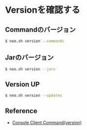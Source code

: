 # Versionを確認する

## Commandのバージョン

```bash
$ neo.sh version --commands
```
## Jarのバージョン

```bash
$ neo.sh version --jars
```

## Version UP

```bash
$ neo.sh version --updates
```

## Reference

* [Console Client Command(version)](https://help.hana.ondemand.com/help/frameset.htm?7f6d7860c67e4870a5538b1af4cdfee5.html)